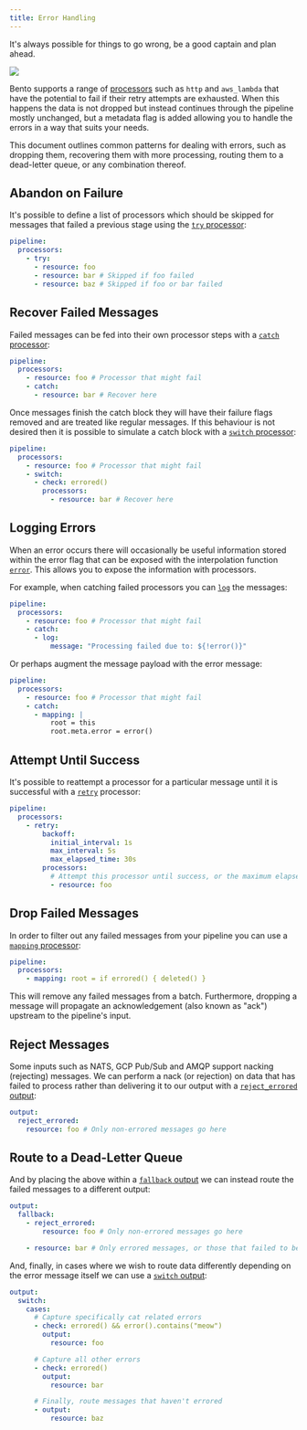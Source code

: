 ```yaml
---
title: Error Handling
---
```


It's always possible for things to go wrong, be a good captain and plan ahead.

<div style={{textAlign: 'center'}}><img style={{maxWidth: '300px', marginBottom: '40px'}} src="/img/Blobpirate.svg" /></div>

Bento supports a range of [processors][processors] such as `http` and `aws_lambda` that have the potential to fail if their retry attempts are exhausted. When this happens the data is not dropped but instead continues through the pipeline mostly unchanged, but a metadata flag is added allowing you to handle the errors in a way that suits your needs.

This document outlines common patterns for dealing with errors, such as dropping them, recovering them with more processing, routing them to a dead-letter queue, or any combination thereof.

## Abandon on Failure

It's possible to define a list of processors which should be skipped for messages that failed a previous stage using the [`try` processor][processor.try]:

```yaml
pipeline:
  processors:
    - try:
      - resource: foo
      - resource: bar # Skipped if foo failed
      - resource: baz # Skipped if foo or bar failed
```

## Recover Failed Messages

Failed messages can be fed into their own processor steps with a [`catch` processor][processor.catch]:

```yaml
pipeline:
  processors:
    - resource: foo # Processor that might fail
    - catch:
      - resource: bar # Recover here
```

Once messages finish the catch block they will have their failure flags removed and are treated like regular messages. If this behaviour is not desired then it is possible to simulate a catch block with a [`switch` processor][processor.switch]:

```yaml
pipeline:
  processors:
    - resource: foo # Processor that might fail
    - switch:
      - check: errored()
        processors:
          - resource: bar # Recover here
```

## Logging Errors

When an error occurs there will occasionally be useful information stored within the error flag that can be exposed with the interpolation function [`error`][configuration.interpolation]. This allows you to expose the information with processors.

For example, when catching failed processors you can [`log`][processor.log] the messages:

```yaml
pipeline:
  processors:
    - resource: foo # Processor that might fail
    - catch:
      - log:
          message: "Processing failed due to: ${!error()}"
```

Or perhaps augment the message payload with the error message:

```yaml
pipeline:
  processors:
    - resource: foo # Processor that might fail
    - catch:
      - mapping: |
          root = this
          root.meta.error = error()
```

## Attempt Until Success

It's possible to reattempt a processor for a particular message until it is successful with a [`retry`][processor.retry] processor:

```yaml
pipeline:
  processors:
    - retry:
        backoff:
          initial_interval: 1s
          max_interval: 5s
          max_elapsed_time: 30s
        processors:
          # Attempt this processor until success, or the maximum elapsed time is reached.
          - resource: foo
```

## Drop Failed Messages

In order to filter out any failed messages from your pipeline you can use a [`mapping` processor][processor.mapping]:

```yaml
pipeline:
  processors:
    - mapping: root = if errored() { deleted() }
```

This will remove any failed messages from a batch. Furthermore, dropping a message will propagate an acknowledgement (also known as "ack") upstream to the pipeline's input.

## Reject Messages

Some inputs such as NATS, GCP Pub/Sub and AMQP support nacking (rejecting) messages. We can perform a nack (or rejection) on data that has failed to process rather than delivering it to our output with a [`reject_errored` output][output.reject_errored]:

```yaml
output:
  reject_errored:
    resource: foo # Only non-errored messages go here
```

## Route to a Dead-Letter Queue

And by placing the above within a [`fallback` output][output.fallback] we can instead route the failed messages to a different output:

```yaml
output:
  fallback:
    - reject_errored:
        resource: foo # Only non-errored messages go here

    - resource: bar # Only errored messages, or those that failed to be delivered to foo, go here
```

And, finally, in cases where we wish to route data differently depending on the error message itself we can use a [`switch` output][output.switch]:

```yaml
output:
  switch:
    cases:
      # Capture specifically cat related errors
      - check: errored() && error().contains("meow")
        output:
          resource: foo

      # Capture all other errors
      - check: errored()
        output:
          resource: bar

      # Finally, route messages that haven't errored
      - output:
          resource: baz
```

[processors]: /docs/components/processors/about
[processor.mapping]: /docs/components/processors/mapping
[processor.switch]: /docs/components/processors/switch
[processor.retry]: /docs/components/processors/retry
[processor.for_each]: /docs/components/processors/for_each
[processor.catch]: /docs/components/processors/catch
[processor.try]: /docs/components/processors/try
[processor.log]: /docs/components/processors/log
[output.switch]: /docs/components/outputs/switch
[output.fallback]: /docs/components/outputs/fallback
[output.reject_errored]: /docs/components/outputs/reject_errored
[configuration.interpolation]: /docs/configuration/interpolation#bloblang-queries
